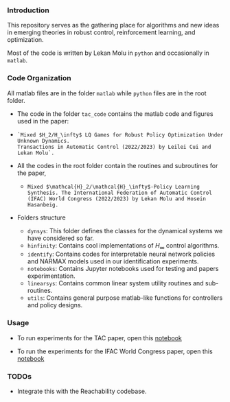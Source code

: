 ### Introduction

This repository serves as the gathering place for algorithms and new ideas in emerging theories
in robust control, reinforcement learning, and optimization.

Most of the code is written by Lekan Molu in `python` and occasionally in `matlab`.

### Code Organization

All matlab files are in the folder `matlab` while `python` files are in the root folder.

+  The code in the folder `tac_code` contains the matlab code and figures used in the paper:

  -     `Mixed $H_2/H_\infty$ LQ Games for Robust Policy Optimization Under Unknown Dynamics.
        Transactions in Automatic Control (2022/2023) by Leilei Cui and Lekan Molu`.

+ All the codes in the root folder contain the routines and subroutines for the paper,  

    - `Mixed $\mathcal{H}_2/\mathcal{H}_\infty$-Policy Learning Synthesis.
      The International Federation of Automatic Control (IFAC) World Congress (2022/2023)
      by Lekan Molu and Hosein Hasanbeig.`

+ Folders structure
  - `dynsys`: This folder defines the classes for the dynamical systems we have considered so far.
  - `hinfinity`: Contains cool implementations of $H_\infty$ control algorithms.
  - `identify`: Contains codes for interpretable neural network policies and NARMAX
                models used in our identification experiments.
  - `notebooks`: Contains Jupyter notebooks used for testing and papers experimentation.
  - `linearsys`: Contains common linear system utility routines and sub-routines.
  - `utils`: Contains general purpose matlab-like functions for controllers and policy designs.

### Usage

+ To run experiments for the TAC paper, open this [notebook](notebooks/LeileiHinf.ipynb)

+ To run the experiments for the IFAC World Congress paper, open this [notebook](notebooks/narmax_ident.ipynb)


### TODOs

+ Integrate this with the Reachability codebase.
